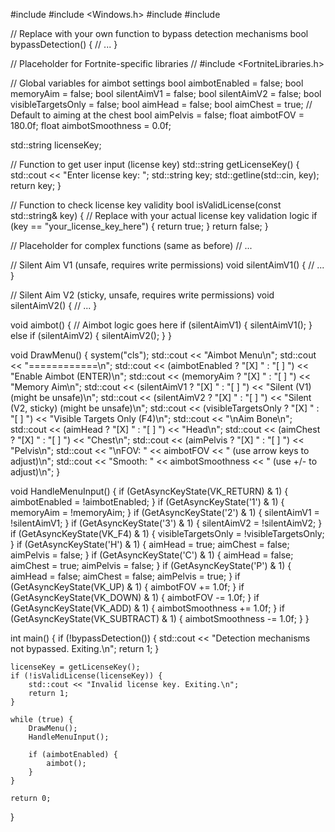 #include <iostream>
#include <Windows.h>
#include <string>
#include <vector>

// Replace with your own function to bypass detection mechanisms
bool bypassDetection() {
    // ...
}

// Placeholder for Fortnite-specific libraries
// #include <FortniteLibraries.h>

// Global variables for aimbot settings
bool aimbotEnabled = false;
bool memoryAim = false;
bool silentAimV1 = false;
bool silentAimV2 = false;
bool visibleTargetsOnly = false;
bool aimHead = false;
bool aimChest = true;  // Default to aiming at the chest
bool aimPelvis = false;
float aimbotFOV = 180.0f;
float aimbotSmoothness = 0.0f;

std::string licenseKey;

// Function to get user input (license key)
std::string getLicenseKey() {
    std::cout << "Enter license key: ";
    std::string key;
    std::getline(std::cin, key);
    return key;
}

// Function to check license key validity
bool isValidLicense(const std::string& key) {
    // Replace with your actual license key validation logic
    if (key == "your_license_key_here") {
        return true;
    }
    return false;
}

// Placeholder for complex functions (same as before)
// ...

// Silent Aim V1 (unsafe, requires write permissions)
void silentAimV1() {
    // ...
}

// Silent Aim V2 (sticky, unsafe, requires write permissions)
void silentAimV2() {
    // ...
}

void aimbot() {
    // Aimbot logic goes here
    if (silentAimV1) {
        silentAimV1();
    } else if (silentAimV2) {
        silentAimV2();
    }
}

void DrawMenu() {
    system("cls");
    std::cout << "Aimbot Menu\n";
    std::cout << "============\n";
    std::cout << (aimbotEnabled ? "[X] " : "[ ] ") << "Enable Aimbot (ENTER)\n";
    std::cout << (memoryAim ? "[X] " : "[ ] ") << "Memory Aim\n";
    std::cout << (silentAimV1 ? "[X] " : "[ ] ") << "Silent (V1) (might be unsafe)\n";
    std::cout << (silentAimV2 ? "[X] " : "[ ] ") << "Silent (V2, sticky) (might be unsafe)\n";
    std::cout << (visibleTargetsOnly ? "[X] " : "[ ] ") << "Visible Targets Only (F4)\n";
    std::cout << "\nAim Bone\n";
    std::cout << (aimHead ? "[X] " : "[ ] ") << "Head\n";
    std::cout << (aimChest ? "[X] " : "[ ] ") << "Chest\n";
    std::cout << (aimPelvis ? "[X] " : "[ ] ") << "Pelvis\n";
    std::cout << "\nFOV: " << aimbotFOV << " (use arrow keys to adjust)\n";
    std::cout << "Smooth: " << aimbotSmoothness << " (use +/- to adjust)\n";
}

void HandleMenuInput() {
    if (GetAsyncKeyState(VK_RETURN) & 1) {
        aimbotEnabled = !aimbotEnabled;
    }
    if (GetAsyncKeyState('1') & 1) {
        memoryAim = !memoryAim;
    }
    if (GetAsyncKeyState('2') & 1) {
        silentAimV1 = !silentAimV1;
    }
    if (GetAsyncKeyState('3') & 1) {
        silentAimV2 = !silentAimV2;
    }
    if (GetAsyncKeyState(VK_F4) & 1) {
        visibleTargetsOnly = !visibleTargetsOnly;
    }
    if (GetAsyncKeyState('H') & 1) {
        aimHead = true;
        aimChest = false;
        aimPelvis = false;
    }
    if (GetAsyncKeyState('C') & 1) {
        aimHead = false;
        aimChest = true;
        aimPelvis = false;
    }
    if (GetAsyncKeyState('P') & 1) {
        aimHead = false;
        aimChest = false;
        aimPelvis = true;
    }
    if (GetAsyncKeyState(VK_UP) & 1) {
        aimbotFOV += 1.0f;
    }
    if (GetAsyncKeyState(VK_DOWN) & 1) {
        aimbotFOV -= 1.0f;
    }
    if (GetAsyncKeyState(VK_ADD) & 1) {
        aimbotSmoothness += 1.0f;
    }
    if (GetAsyncKeyState(VK_SUBTRACT) & 1) {
        aimbotSmoothness -= 1.0f;
    }
}

int main() {
    if (!bypassDetection()) {
        std::cout << "Detection mechanisms not bypassed. Exiting.\n";
        return 1;
    }

    licenseKey = getLicenseKey();
    if (!isValidLicense(licenseKey)) {
        std::cout << "Invalid license key. Exiting.\n";
        return 1;
    }

    while (true) {
        DrawMenu();
        HandleMenuInput();

        if (aimbotEnabled) {
            aimbot();
        }
    }

    return 0;
}
